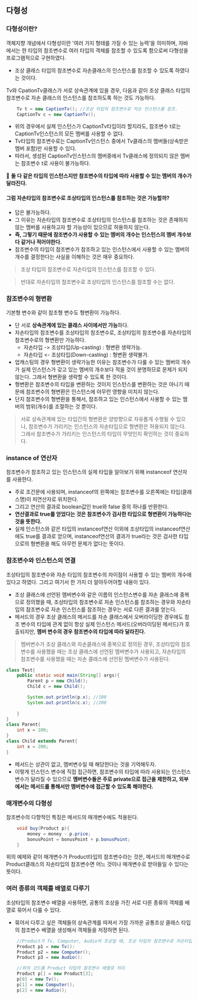 ## 다형성

### 다형성이란?

객체지향 개념에서 다형성이란 '여러 가지 형태를 가질 수 있는 능력'을 의미하며, 자바에서는 한 타입의 참조변수로 여러 타입의 객체를 참조할 수 있도록 함으로써 다형성을 프로그램적으로 구현하였다.
- 조상 클래스 타입의 참조변수로 자손클래스의 인스턴스를 참조할 수 있도록 하였다는 것이다.

Tv와 CpationTv클래스가 서로 상속관계에 있을 경우, 다음과 같이 조상 클래스 타입의 참조변수로 자손 클래스의 인스턴스를 참조하도록 하는 것도 가능하다.
~~~java
    Tv t = new CaptionTv(); //조상 타입의 참조변수로 자손 인스턴스를 참조.
    CaptionTv c = new CaptionTv();
~~~
- 위의 경우에서 실제 인스턴스가 CaptionTv타입이라 할지라도, 참조변수 t로는 CaptionTv인스턴스의 모든 멤버를 사용할 수 없다.
- Tv타입의 참조변수로는 CaptionTv인스턴스 중에서 Tv클래스의 멤버들(상속받은 멤버 포함)만 사용할 수 있다.
- 따라서, 생성된 CaptionTv인스턴스의 멤버중에서 Tv클래스에 정의되지 않은 멤버는 참조변수 t로 사용이 불가능하다.

📌 **둘 다 같은 타입의 인스턴스지만 참조변수의 타입에 따라 사용할 수 있는 멤버의 개수가 달라진다.**

#### 그럼 자손타입의 참조변수로 조상타입의 인스턴스를 참조하는 것은 가능할까?
- 답은 불가능하다.
- 그 이유는 자손타입의 참조변수로 조상타입의 인스턴스를 참조하는 것은 존재하지 않는 멤버를 사용하고자 할 가능성이 있으므로 허용하지 않는다.
- **즉, 그렇기 때문에 참조변수가 사용할 수 있는 멤버의 개수는 인스턴스의 멤버 개수보다 같거나 적어야한다.**
- 참조변수의 타입이 참조변수가 참조하고 있는 인스턴스에서 사용할 수 있는 멤버의 개수를 결정한다는 사실을 이해하는 것은 매우 중요하다.

> 조상 타입의 참조변수로 자손타입의 인스턴스를 참조할 수 있다.

> 반대로 자손타입의 참조변수로 조상타입의 인스턴스를 참조할 수는 없다.

### 참조변수의 형변환
기본형 변수와 같이 참조형 변수도 형변환이 가능하다.
- 단 서로 **상속관계에 있는 클래스 사이에서만 가능**하다.
- 자손타입의 참조변수를 조상타입의 참조변수로, 조상타입의 참조변수를 자손타입의 참조변수로의 형변환만 가능하다.
    - 자손타입 -> 조상타입(Up-casting) : 형변환 생략가능.
    - 자손타입 <- 조상타입(Down-casting) : 형변환 생략불가.
- 업캐스팅의 경우 형변환이 생략가능한 이유는 참조변수가 다룰 수 있는 멤버의 개수가 실제 인스턴스가 갖고 있는 멤버의 개수보다 적을 것이 분명하므로 문제가 되지 않는다. 그래서 형변환을 생략할 수 있도록 한 것이다.
- 형변환은 참조변수의 타입을 변환하는 것이지 인스턴스를 변환하는 것은 아니기 때문에 참조변수의 형변환은 인스턴스에 아무런 영향을 미치지 않는다.
- 단지 참조변수의 형변환을 통해서, 참조하고 있는 인스턴스에서 사용할 수 있는 멤버의 범위(개수)를 조절하는 것 뿐이다.
> 서로 상속관계에 있는 타입간의 형변환은 양방향으로 자유롭게 수행될 수 있으나, 참조변수가 가리키는 인스턴스의 자손타입으로 형변환은 허용되지 않는다.
그래서 참조변수가 가리키는 인스턴스의 타입이 무엇인지 확인하는 것이 중요하다.

### instance of 연산자
참조변수가 참조하고 있는 인스턴스의 실제 타입을 알아보기 위해 instanceof 연산자를 사용한다.
- 주로 조건문에 사용되며, instanceof의 왼쪽에는 참조변수를 오른쪽에는 타입(클래스명)이 피연산자로 위치한다.
- 그리고 연산의 결과로 boolean값인 true와 false 중의 하나를 반환한다.
- **연산결과로 true를 얻었다는 것은 참조변수가 검사한 타입으로 형변환이 가능하다는 것을 뜻한다.**
- 실제 인스턴스와 같은 타입의 instanceof연산 이외에 조상타입의 instanceof연산에도 true를 결과로 얻으며, instanceof연산의 결과가 true라는 것은 검사한 타입으로의 형변환을 해도 아무런 문제가 없다는 뜻이다.

### 참조변수와 인스턴스의 연결
조상타입의 참조변수와 자손 타입의 참조변수의 차이점이 사용할 수 있는 멤버의 개수에 있다고 하였다. 그리고 여기서 한 가지 더 알아두어야할 내용이 있다.
- 조상 클래스에 선언된 멤버변수와 같은 이름의 인스턴스변수를 자손 클래스에 중복으로 정의했을 때, 조상타입의 참조변수로 자손 인스턴스를 참조하는 경우와 자손타입의 참조변수로 자손 인스턴스를 참조하는 경우는 서로 다른 결과를 얻는다.
- 메서드의 경우 조상 클래스의 메서드를 자손 클래스에서 오버라이딩한 경우에도 참조 변수의 타입에 관계 없이 항상 실제 인스턴스 메서드(오버라이딩된 메서드)가 호출되지만, **멤버 변수의 경우 참조변수의 타입에 따라 달라진다.**

> 멤버변수가 조상 클래스와 자손클래스에 중복으로 정의된 경우, 조상타입의 참조변수를 사용했을 때는 조상 클래스에 선언된 멤버변수가 사용되고, 자손타입의 참조변수를 사용했을 때는 자손 클래스에 선언된 멤버변수가 사용된다.
~~~java
class Test{
    public static void main(String[] args){
        Parent p = new Child();
        Child c = new Child();

        System.out.println(p.x); //100
        System.out.println(c.x); //200
        
    }
}
class Parent{
    int x = 100;
}
class Child extends Parent{
    int x = 200;
}
~~~
- 메서드는 상관이 없고, 멤버변수일 때 해당한다는 것을 기억해두자.
- 이렇게 인스턴스 변수에 직접 접근하면, 참조변수의 타입에 따라 사용되는 인스턴스 변수가 달라질 수 있으므로 **멤버변수들은 주로 private으로 접근을 제한하고, 외부에서는 메서드를 통해서만 멤버변수에 접근할 수 있도록 해야한다.**

### 매개변수의 다형성
참조변수의 다향적인 특징은 메서드의 매개변수에도 적용된다.
~~~java
    void buy(Product p){
        money = money - p.price;
        bonusPoint = bonusPoint + p.bonusPoint;
    }
~~~
위의 예제와 같이 매개변수가 Product타입의 참조변수라는 것은, 메서드의 매개변수로 Product클래스의 자손타입의 참조변수면 어느 것이나 매개변수로 받아들일 수 있다는 뜻이다.

### 여러 종류의 객체를 배열로 다루기
조상타입의 참조변수 배열을 사용하면, 공통의 조상을 가진 서로 다른 종류의 객체를 배열로 묶어서 다룰 수 있다.
- 묶어서 다루고 싶은 객체들의 상속관계를 따져서 가장 가까운 공통조상 클래스 타입의 참조변수 배열을 생성해서 객체들을 저장하면 된다.
~~~java
    //Product가 Tv, Computer, Audio의 조상일 때, 조상 타입의 참조변수로 자손타입 객체를 참조하는 것 가능.
    Product p1 = new Tv():
    Product p2 = new Computer();
    Product p3 = new Audio():

    //위의 코드를 Product 타입의 참조변수 배열로 처리
    Product p[] = new Product[3];
    p[0] = new Tv();
    p[1] = new Computer();
    p[2] = new Audio();
~~~